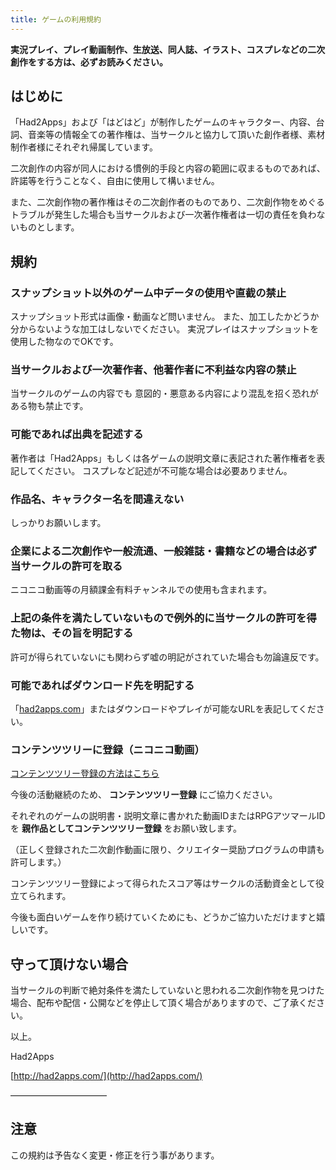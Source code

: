 ```yaml
---
title: ゲームの利用規約
---
```

**実況プレイ、プレイ動画制作、生放送、同人誌、イラスト、コスプレなどの二次創作をする方は、必ずお読みください。**

## はじめに
「Had2Apps」および「はどはど」が制作したゲームのキャラクター、内容、台詞、音楽等の情報全ての著作権は、当サークルと協力して頂いた創作者様、素材制作者様にそれぞれ帰属しています。

二次創作の内容が同人における慣例的手段と内容の範囲に収まるものであれば、許諾等を行うことなく、自由に使用して構いません。

また、二次創作物の著作権はその二次創作者のものであり、二次創作物をめぐるトラブルが発生した場合も当サークルおよび一次著作権者は一切の責任を負わないものとします。

## 規約
### スナップショット以外のゲーム中データの使用や直截の禁止
スナップショット形式は画像・動画など問いません。
また、加工したかどうか分からないような加工はしないでください。
実況プレイはスナップショットを使用した物なのでOKです。

### 当サークルおよび一次著作者、他著作者に不利益な内容の禁止
当サークルのゲームの内容でも
意図的・悪意ある内容により混乱を招く恐れがある物も禁止です。

### 可能であれば出典を記述する
著作者は「Had2Apps」もしくは各ゲームの説明文章に表記された著作権者を表記してください。
コスプレなど記述が不可能な場合は必要ありません。

### 作品名、キャラクター名を間違えない
しっかりお願いします。

### 企業による二次創作や一般流通、一般雑誌・書籍などの場合は必ず当サークルの許可を取る
ニコニコ動画等の月額課金有料チャンネルでの使用も含まれます。

### 上記の条件を満たしていないもので例外的に当サークルの許可を得た物は、その旨を明記する
許可が得られていないにも関わらず嘘の明記がされていた場合も勿論違反です。

### 可能であればダウンロード先を明記する
「[had2apps.com](http://had2apps.com)」またはダウンロードやプレイが可能なURLを表記してください。

### コンテンツツリーに登録（ニコニコ動画）
[コンテンツツリー登録の方法はこちら](/blog/fixed/tree)

今後の活動継続のため、 **コンテンツツリー登録** にご協力ください。

それぞれのゲームの説明書・説明文章に書かれた動画IDまたはRPGアツマールIDを **親作品としてコンテンツツリー登録** をお願い致します。

（正しく登録された二次創作動画に限り、クリエイター奨励プログラムの申請も許可します。）

コンテンツツリー登録によって得られたスコア等はサークルの活動資金として役立てられます。

今後も面白いゲームを作り続けていくためにも、どうかご協力いただけますと嬉しいです。

## 守って頂けない場合
当サークルの判断で絶対条件を満たしていないと思われる二次創作物を見つけた場合、配布や配信・公開などを停止して頂く場合がありますので、ご了承ください。

以上。

Had2Apps

[http://had2apps.com/](http://had2apps.com/)

———————————

## 注意
この規約は予告なく変更・修正を行う事があります。